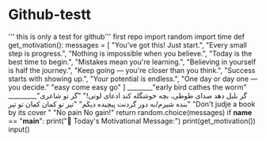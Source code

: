 # Github-testt
''' this is only a test for github'''
first repo
import random
import time
def get_motivation():
    messages = [
        "You’ve got this! Just start.",
        "Every small step is progress.",
        "Nothing is impossible when you believe.",
        "Today is the best time to begin.",
        "Mistakes mean you're learning.",
        "Believing in yourself is half the journey.",
        "Keep going — you're closer than you think.",
        "Success starts with showing up.",
        "Your potential is endless.",
        "One day or day one — you decide."
                "easy come easy go"
    ]
________"early bird cathes the worm"
_________"گر بلبل دهد صدای طوطی، بچه خوشگله کند ادعای لوتی!"
"گر تو شاعری بنده شیرم/به دور گردنت پیچیده دیکَم"
"تیر تو کمان کمان تو تیر"
"Don't judje a book by its cover "
"No pain No gain!"
    return random.choice(messages)
if __name__ == "__main__":
    print("🌟 Today's Motivational Message:")
    print(get_motivation())
input()
